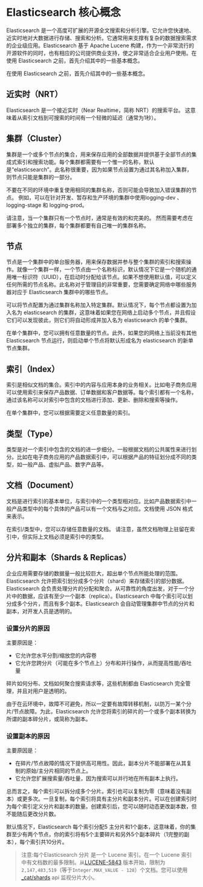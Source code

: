 # Elasticsearch 核心概念

Elasticsearch 是一个高度可扩展的开源全文搜索和分析引擎。它允许您快速地、近实时地对大数据进行存储、搜索和分析。它通常用来支撑有复杂的数据搜索需求的企业级应用。Elasticsearch 基于 Apache Lucene 构建，作为一个非常流行的开源软件的同时，也有相应的公司提供商业支持，使之非常适合企业用户使用。在使用 Elasticsearch 之前，首先介绍其中的一些基本概念。

在使用 Elasticsearch 之前，首先介绍其中的一些基本概念。

## 近实时（NRT）

Elasticsearch 是一个接近实时（Near Realtime，简称 NRT）的搜索平台。 这意味着从索引文档到可搜索的时间有一个轻微的延迟（通常为1秒）。


## 集群（Cluster）

集群是一个或多个节点的集合，用来保存应用的全部数据并提供基于全部节点的集成式索引和搜索功能。每个集群都需要有一个惟一的名称，默认是“elasticsearch”。此名称很重要，因为如果节点设置为通过其名称加入集群，则节点只能是集群的一部分。

不要在不同的环境中重复使用相同的集群名称，否则可能会导致加入错误集群的节点。 例如，可以在针对开发、暂存和生产环境的集群中使用logging-dev 、logging-stage 和 logging-prod。

请注意，当一个集群只有一个节点时，通常是有效的和完美的。 然而需要考虑在部署多个独立的集群，每个集群都要有自己唯一的集群名称。

## 节点

节点是一个集群中的单台服务器，用来保存数据并参与整个集群的索引和搜索操作。就像一个集群一样，一个节点由一个名称标识，默认情况下它是一个随机的通用唯一标识符（UUID），在启动时分配给该节点。如果不想使用默认值，可以定义任何所需的节点名称。此名称对于管理目的非常重要，您需要确定网络中哪些服务器对应于 Elasticsearch 集群中的哪些节点。

可以将节点配置为通过集群名称加入特定集群。默认情况下，每个节点都设置为加入名为 elasticsearch 的集群，这意味着如果您在网络上启动多个节点，并且假设它们可以发现彼此，则它们将自动形成并加入名为 elasticsearch 的单个集群。

在单个集群中，您可以拥有任意数量的节点。此外，如果您的网络上当前没有其他 Elasticsearch 节点运行，则启动单个节点将默认形成名为 elasticsearch  的新单节点集群。

## 索引（Index）

索引是相似文档的集合。索引中的内容与应用本身的业务相关。比如电子商务应用可以使用索引来保存产品数据、订单数据和客户数据等。每个索引都有一个名称，通过该名称可以对索引中包含的文档进行添加、更新、删除和搜索等操作。
 
在单个集群中，您可以根据需要定义任意数量的索引。


## 类型（Type）

类型是对一个索引中包含的文档的进一步细分。一般根据文档的公共属性来进行划分。比如在电子商务应用的产品数据索引中，可以根据产品的特征划分成不同的类型，如一般产品、虚拟产品、数字产品等。

## 文档（Document）

文档是进行索引的基本单位，与索引中的一个类型相对应。比如产品数据索引中一般产品类型中的每个具体的产品可以有一个文档与之对应。文档使用 JSON 格式来表示。

在索引/类型中，您可以存储任意数量的文档。 请注意，虽然文档物理上驻留在索引中，但实际上文档必须是索引中的类型。


## 分片和副本（Shards & Replicas）

企业应用需要存储的数据量一般比较巨大，超出单个节点所能处理的范围。Elasticsearch 允许把索引划分成多个分片（shard）来存储索引的部分数据。Elasticsearch 会负责处理分片的分配和聚合。从可靠性的角度出发，对于一个分片中的数据，应该有至少一个副本（replica）。Elasticsearch 中每个索引可以划分成多个分片，而且有多个副本。Elasticsearch 会自动管理集群中节点的分片和副本，对开发人员是透明的。


### 设置分片的原因 

主要原因是：

* 它允许您水平分割/缩放您的内容卷
* 它允许您跨分片（可能在多个节点上）分布和并行操作，从而提高性能/吞吐量

碎片如何分布、文档如何聚合搜索请求等，这些机制都由 Elasticsearch 完全管理，并且对用户是透明的。

由于在云环境中，故障不可避免，所以一定要有故障转移机制，以防万一某个分片/节点故障。为此，Elasticsearch 允许您将索引的碎片的一个或多个副本转换为所谓的副本碎分片，或简称为副本。

### 设置副本的原因 

主要原因是：

* 在碎片/节点故障的情况下提供高可用性。因此，副本分片不能部署在从其复制的原始/主分片相同的节点上。
* 它允许您扩展搜索量/吞吐量，因为搜索可以并行地在所有副本上执行。

总而言之，每个索引可以拆分成多个分片。索引也可以复制为零（意味着没有副本）或更多次。一旦复制，每个索引将具有主分片和副本分片。可以在创建索引时为每个索引定义分片和副本的数量。创建索引后，您可以随时动态更改副本数，但不能随后更改分片数。

默认情况下，Elasticsearch 每个索引分配5 主分片和1个副本，这意味着，你的集群至少有两个节点，你的索引将有5个主要碎片和另外5个副本碎片（1完整的副本），每个索引共10分片。

>注意:每个Elasticsearch 分片 是一个 Lucene 索引。在一个 Lucene 索引中有文档数的最多限制。从[LUCENE-5843](https://issues.apache.org/jira/browse/LUCENE-5843) 版本开始，限制为 `2,147,483,519`（等于`Integer.MAX_VALUE - 128`）个文档。您可以使用 [_cat/shards](https://www.elastic.co/guide/en/elasticsearch/reference/current/cat-shards.html)  api 监视分片大小。


